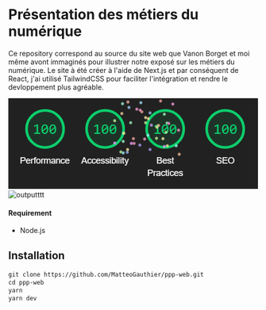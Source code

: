 
# Présentation des métiers du numérique

Ce repository correspond au source du site web que Vanon Borget et moi même avont immaginés pour illustrer notre exposé sur les métiers du numérique. 
Le site à été créer à l'aide de Next.js et par conséquent de React, j'ai utilisé TailwindCSS pour faciliter l'intégration et rendre le devloppement plus agréable. 

![Lighthouse score](/public/images/lighthouse.png)
![outputttt](https://user-images.githubusercontent.com/32040951/110101867-61920480-7da4-11eb-88d7-8eb637e7a372.png)

#### Requirement

- Node.js

## Installation

```
git clone https://github.com/MatteoGauthier/ppp-web.git
cd ppp-web
yarn
yarn dev
```
